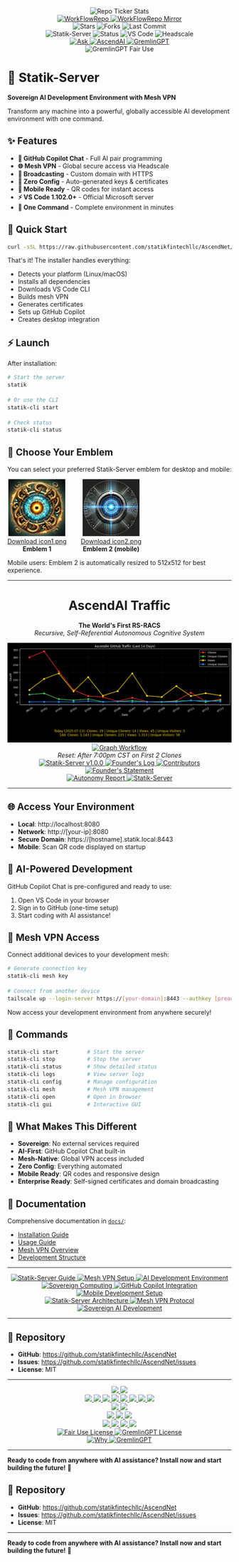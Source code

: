 <div align="center">
  <img  
	  src="https://raw.githubusercontent.com/KDK-Grim/WorkFlowRepo-Mirror/master/docs/ticker-bot/ticker.gif" 
  alt="Repo Ticker Stats" 
  style="height:33px;" />
</div>

<div align="center"> 
   <a href="https://github.com/statikfintechllc/WorkFlowRepo.git">
  <img src="https://img.shields.io/badge/Click%20to%20Install%20Single-Repo%20Traffic%20Workflows-darkred?labelColor=black" alt="WorkFlowRepo"/>
  </a>
   <a href="https://github.com/KDK-Grim/WorkFlowRepo-Mirror">
  <img src="https://img.shields.io/badge/Click%20to%20Install-Advance%20Mirror%20Workflow-darkred?labelColor=black" alt="WorkFlowRepo Mirror"/>
  </a>
</div>

<div align="center"> 
  <img  
	  src="https://img.shields.io/github/stars/statikfintechllc/statik-server?style=social" alt="Stars"/>
  <img  
	  src="https://img.shields.io/github/forks/statikfintechllc/statik-server?style=social" alt="Forks"/>
  <img  
	  src="https://img.shields.io/github/last-commit/statikfintechllc/statik-server?style=social" alt="Last Commit"/>
</div>

<div align="center">
  <img src="https://img.shields.io/badge/Statik--Server-Sovereign%20AI%20Development-darkred?style=for-the-badge&logo=dragon&logoColor=gold" alt="Statik-Server"/>
  <img src="https://img.shields.io/badge/Status-v1.0.0-darkred?style=for-the-badge" alt="Status"/>
  <img src="https://img.shields.io/badge/VS%20Code-1.102.0+-blue?style=for-the-badge&logo=visualstudiocode" alt="VS Code"/>
  <img src="https://img.shields.io/badge/Mesh%20VPN-Headscale-green?style=for-the-badge&logo=tailscale" alt="Headscale"/>
</div>
<div align="center">
<a href="https://www.gmail.com">
  <img src="https://img.shields.io/badge/Ask-black?style=for-the-badge&logo=dragon&logoColor=gold" alt="Ask"/>
</a>
<a href="https://github.com/statikfintechllc/AscendAI">
  <img src="https://img.shields.io/badge/AscendAI-Core%20AI%20Infrastructure-purple?style=for-the-badge&logo=brain&logoColor=white" alt="AscendAI"/>
</a>
<a href="https://github.com/statikfintechllc/GremlinGPT">
  <img src="https://img.shields.io/badge/GremlinGPT-Recursive%20AI%20System-red?style=for-the-badge&logo=robot&logoColor=white" alt="GremlinGPT"/>
</a>
</div>
<div align="center">
  <img src="https://img.shields.io/badge/MIT%20Open-Usage-black?style=for-the-badge&labelColor=black&color=darkred&logo=ghost&logoColor=white" alt="GremlinGPT Fair Use">
</div>

# 🚀 Statik-Server
**Sovereign AI Development Environment with Mesh VPN**

Transform any machine into a powerful, globally accessible AI development environment with one command.

## ✨ Features

- **🤖 GitHub Copilot Chat** - Full AI pair programming
- **🌐 Mesh VPN** - Global secure access via Headscale
- **📡 Broadcasting** - Custom domain with HTTPS
- **🔐 Zero Config** - Auto-generated keys & certificates
- **📱 Mobile Ready** - QR codes for instant access
- **⚡ VS Code 1.102.0+** - Official Microsoft server
- **🎯 One Command** - Complete environment in minutes

## 🚀 Quick Start

```bash
curl -sSL https://raw.githubusercontent.com/statikfintechllc/AscendNet/master/statik-server/install.sh | bash
```

That's it! The installer handles everything:
- Detects your platform (Linux/macOS)
- Installs all dependencies
- Downloads VS Code CLI
- Builds mesh VPN
- Generates certificates
- Sets up GitHub Copilot
- Creates desktop integration

## ⚡ Launch

After installation:

```bash
# Start the server
statik

# Or use the CLI
statik-cli start

# Check status
statik-cli status
```



## 🎨 Choose Your Emblem

You can select your preferred Statik-Server emblem for desktop and mobile:

<div style="display: flex; gap: 32px; align-items: center;">
  <div style="text-align: center;">
    <img src="src/icon1.png" alt="Emblem 1" width="128" height="128" />
    <br />
    <a href="src/icon1.png">Download icon1.png</a>
    <br />
    <b>Emblem 1</b>
  </div>
  <div style="text-align: center;">
    <img src="src/icon2.png" alt="Emblem 2 (mobile)" width="128" height="128" />
    <br />
    <a href="src/icon2.png">Download icon2.png</a>
    <br />
    <b>Emblem 2 (mobile)</b>
  </div>
</div>

Mobile users: Emblem 2 is automatically resized to 512x512 for best experience.

---

<div align="center">
	
# AscendAI Traffic</h1>
 
 **The World's First RS-RACS**  
*Recursive, Self-Referential Autonomous Cognitive System*

</div> 
<div align="center">
  <a href="https://raw.githubusercontent.com/statikfintechllc/AscendAI/master/About US/">
  <img src="https://raw.githubusercontent.com/KDK-Grim/WorkFlowRepo-Mirror/master/docs/graph/traffic_graph.png" alt="Traffic Graph" />
  </a>
   <a href="https://github.com/statikfintechllc/WorkFlowRepo.git">
  <img src="https://img.shields.io/badge/Click%20to%20Install-Graph%20Workflow-darkred?labelColor=black" alt="Graph Workflow"/>
  </a>
</div>
  
<div align="center">
  <em>
Reset: After 7:00pm CST on First 2 Clones
  </em>
</div>

<div align="center">
  <a href="https://github.com/statikfintechllc/AscendAI/blob/master/GremlinGPT">
  <img src="https://img.shields.io/badge/v1.0.0-Statik--Server-darkred?labelColor=black" alt="Statik-Server v1.0.0"/>
  </a>
  <a href="https://github.com/statikfintechllc/AscendAI/blob/master/About Us/FOUNDER_LOG.md">
  <img src="https://img.shields.io/badge/Founder's%20Log-Manifesto-darkred?labelColor=black" alt="Founder's Log"/>
  </a>
  <a href="https://github.com/statikfintechllc">
  <img src="https://img.shields.io/badge/contributors-1-darkred?labelColor=black" alt="Contributors"/>
  </a>
  <a href="https://github.com/statikfintechllc/AscendAI/blob/master/About Us/FOUNDER_STATEMENT.md">
  <img src="https://img.shields.io/badge/Founder's%20Log-Statement-darkred?labelColor=black" alt="Founder's Statement"/>
  </a>
</div>

<div align="center">
  <a href="https://github.com/statikfintechllc/AscendAI/blob/master/GremlinGPT/docs/GREMLINGPT_AUTONOMY_REPORT.md">
  <img src="https://img.shields.io/badge/The%20Autonomous-black?style=for-the-badge&logo=dragon&logoColor=gold" alt="Autonomy Report"/>
  </a>
  <a href="https://github.com/statikfintechllc/AscendAI/blob/master/GremlinGPT/docs/GREMLINGPT_AUTONOMY_REPORT.md">
  <img src="https://img.shields.io/badge/Statik--Server%20v1.0.0-darkred?style=for-the-badge&logo=dragon&logoColor=gold" alt="Statik-Server"/>
  </a>
</div>

---

## 🌐 Access Your Environment

- **Local**: http://localhost:8080
- **Network**: http://[your-ip]:8080
- **Secure Domain**: https://[hostname].statik.local:8443
- **Mobile**: Scan QR code displayed on startup

## 🤖 AI-Powered Development

GitHub Copilot Chat is pre-configured and ready to use:
1. Open VS Code in your browser
2. Sign in to GitHub (one-time setup)
3. Start coding with AI assistance!

## 🔐 Mesh VPN Access

Connect additional devices to your development mesh:

```bash
# Generate connection key
statik-cli mesh key

# Connect from another device
tailscale up --login-server https://[your-domain]:8443 --authkey [preauth-key]
```

Now access your development environment from anywhere securely!

## 📱 Commands

```bash
statik-cli start         # Start the server
statik-cli stop          # Stop the server  
statik-cli status        # Show detailed status
statik-cli logs          # View server logs
statik-cli config        # Manage configuration
statik-cli mesh          # Mesh VPN management
statik-cli open          # Open in browser
statik-cli gui           # Interactive GUI
```

## 🎯 What Makes This Different

- **Sovereign**: No external services required
- **AI-First**: GitHub Copilot Chat built-in
- **Mesh-Native**: Global VPN access included
- **Zero Config**: Everything automated
- **Mobile Ready**: QR codes and responsive design
- **Enterprise Ready**: Self-signed certificates and domain broadcasting

## 📖 Documentation

Comprehensive documentation in [`docs/`](./docs/):

- [Installation Guide](./docs/INSTALL.md)
- [Usage Guide](./docs/USAGE.md)  
- [Mesh VPN Overview](./docs/mesh/MESH_OVERVIEW.md)
- [Development Structure](./docs/development/STRUCTURE.md)

---

<div align="center">
  <a href="https://medium.com/@statikfintechllc">
    <img src="https://img.shields.io/badge/Statik--Server%20Guide-black?style=for-the-badge&logo=medium&logoColor=white" alt="Statik-Server Guide"/>
  </a>
  <a href="https://medium.com/@statikfintechllc">
    <img src="https://img.shields.io/badge/Mesh%20VPN%20Setup-black?style=for-the-badge&logo=medium&logoColor=white" alt="Mesh VPN Setup"/>
  </a>
  <a href="https://medium.com/@statikfintechllc">
    <img src="https://img.shields.io/badge/AI%20Development%20Environment-black?style=for-the-badge&logo=medium&logoColor=white" alt="AI Development Environment"/>
  </a>
  <a href="https://medium.com/@statikfintechllc">
    <img src="https://img.shields.io/badge/Sovereign%20Computing-black?style=for-the-badge&logo=medium&logoColor=white" alt="Sovereign Computing"/>
  </a>
  <a href="https://medium.com/@statikfintechllc">
    <img src="https://img.shields.io/badge/GitHub%20Copilot%20Integration-black?style=for-the-badge&logo=medium&logoColor=white" alt="GitHub Copilot Integration"/>
  </a>
  <a href="https://medium.com/@statikfintechllc">
    <img src="https://img.shields.io/badge/Mobile%20Development%20Setup-black?style=for-the-badge&logo=medium&logoColor=white" alt="Mobile Development Setup"/>
  </a>
</div>

<div align="center">
  <a href="https://zenodo.org/communities/statikfintechllc">
    <img src="https://img.shields.io/badge/Statik--Server%20Architecture-black?style=for-the-badge&logo=zenodo&logoColor=white" alt="Statik-Server Architecture"/>
  </a>
  <a href="https://zenodo.org/communities/statikfintechllc">
    <img src="https://img.shields.io/badge/Mesh%20VPN%20Protocol-black?style=for-the-badge&logo=zenodo&logoColor=white" alt="Mesh VPN Protocol"/>
  </a>
  <a href="https://zenodo.org/communities/statikfintechllc">
    <img src="https://img.shields.io/badge/Sovereign%20AI%20Development-black?style=for-the-badge&logo=zenodo&logoColor=white" alt="Sovereign AI Development"/>
  </a>
</div>

---

## 🔗 Repository

- **GitHub**: https://github.com/statikfintechllc/AscendNet
- **Issues**: https://github.com/statikfintechllc/AscendNet/issues
- **License**: MIT

---

<div align="center">
  <a href="https://github.com/statikfintechllc">
  <img src="https://img.shields.io/badge/GitHub-black?style=for-the-badge&logo=github&logoColor=gold"/>
  <a href="https://github.com/statikfintechllc">
  <img src="https://img.shields.io/badge/SFTi%20Home-darkred?style=for-the-badge&logo=dragon&logoColor=gold"/>
  </a><br>
  <a href="https://github.com/statikfintechllc/GodCore.git">
  <img src="https://img.shields.io/badge/GodCore-black?style=for-the-badge&logo=dragon&logoColor=gold"/>
  <a href="https://github.com/statikfintechllc/GodCore.git">
  <img src="https://img.shields.io/badge/DualRouter-darkred?style=for-the-badge&logo=dragon&logoColor=gold"/>
  </a>
  <a href="https://github.com/statikfintechllc/Mobile-Developer.git">
  <img src="https://img.shields.io/badge/Mobile--Developer-black?style=for-the-badge&logo=dragon&logoColor=gold"/>
  <a href="https://github.com/statikfintechllc/Mobile-Developer.git">
  <img src="https://img.shields.io/badge/Mobile--Mirror-darkred?style=for-the-badge&logo=dragon&logoColor=gold"/>
  </a>
  <a href="https://github.com/statikfintechllc/AscendNet.git">
  <img src="https://img.shields.io/badge/AscendNet-black?style=for-the-badge&logo=dragon&logoColor=gold"/>
  <a href="https://github.com/statikfintechllc/AscendNet.git">
  <img src="https://img.shields.io/badge/Statik--Server-darkred?style=for-the-badge&logo=dragon&logoColor=gold"/>
  </a>
  <a href="https://github.com/statikfintechllc/WorkFlowRepo.git">
  <img src="https://img.shields.io/badge/WorkFlow-black?style=for-the-badge&logo=dragon&logoColor=gold"/>
  <a href="https://github.com/statikfintechllc/WorkFlowRepo.git">
  <img src="https://img.shields.io/badge/Repository-darkred?style=for-the-badge&logo=dragon&logoColor=gold"/>
  </a>
</div>

<div align="center">
  <a href="https://youtube.com/@gremlins_forge?si=9_OjKtlEPIErBrO2">
  <img src="https://img.shields.io/badge/YouTube-black?style=for-the-badge&logo=youtube&logoColor=gold"/>
  <a href="https://youtube.com/@gremlins_forge?si=9_OjKtlEPIErBrO2">
  <img src="https://img.shields.io/badge/Demos-darkred?style=for-the-badge&logo=dragon&logoColor=gold"/>
  </a>
</div>

<div align="center"> 
  <a href="mailto:ascend.gremlin@gmail.com">
  <img src="https://img.shields.io/badge/Ask-black?style=for-the-badge&logo=dragon&logoColor=gold"/>
  </a>
  <a href="mailto:ascend.gremlin@gmail.com">
  <img src="https://img.shields.io/badge/Gremlin-darkred?style=for-the-badge&logo=gmail&logoColor=gold"/>
  </a>
  <a href="mailto:ascend.help@gmail.com">
  <img src="https://img.shields.io/badge/Help-darkred?style=for-the-badge&logo=gmail&logoColor=gold"/>
  </a>
</div>

<div align="center"> 
  <a href="sms:+17854436288">
  <img src="https://img.shields.io/badge/Text%20Us-black?style=for-the-badge&logo=&logoColor=white"/>
  </a>
  <a href="sms:+17854436288">
  <img src="https://img.shields.io/badge/+1%20785%20443%206288-darkred?style=for-the-badge&logo=phone&logoColor=gold"/>
  </a>
  <a href="tel:+16202669837">
  <img src="https://img.shields.io/badge/Call%20Us-black?style=for-the-badge&logo=&logoColor=white"/>
  </a>
  <a href="tel:+16202669837">
  <img src="https://img.shields.io/badge/+1%20620%20266%209837-darkred?style=for-the-badge&logo=phone&logoColor=gold"/>
  </a>
</div>

<div align="center">
  <a href="https://github.com/statikfintechllc/AscendAI/blob/master/About Us/LICENSE.md">
  <img src="https://img.shields.io/badge/FAIR%20USE-black?style=for-the-badge&logo=dragon&logoColor=gold" alt="Fair Use License"/>
  </a>
  <a href="https://github.com/statikfintechllc/AscendAI/blob/master/About Us/LICENSE.md">
  <img src="https://img.shields.io/badge/GREMLINGPT%20v1.0.3-darkred?style=for-the-badge&logo=dragon&logoColor=gold" alt="GremlinGPT License"/>
  </a>
</div>

<div align="center">
  <a href="https://github.com/statikfintechllc/AscendAI/blob/master/About Us/WHY_GREMLINGPT.md">
  <img src="https://img.shields.io/badge/Why-black?style=for-the-badge&logo=dragon&logoColor=gold" alt="Why"/>
  </a>
  <a href="https://github.com/statikfintechllc/AscendAI/blob/master/About Us/WHY_GREMLINGPT.md">
  <img src="https://img.shields.io/badge/GremlinGPT-darkred?style=for-the-badge&logo=dragon&logoColor=gold" alt="GremlinGPT"/>
  </a>
</div>

---

**Ready to code from anywhere with AI assistance? Install now and start building the future!** 🚀
## 🔗 Repository

- **GitHub**: https://github.com/statikfintechllc/AscendNet
- **Issues**: https://github.com/statikfintechllc/AscendNet/issues
- **License**: MIT

---

**Ready to code from anywhere with AI assistance? Install now and start building the future!** 🚀
